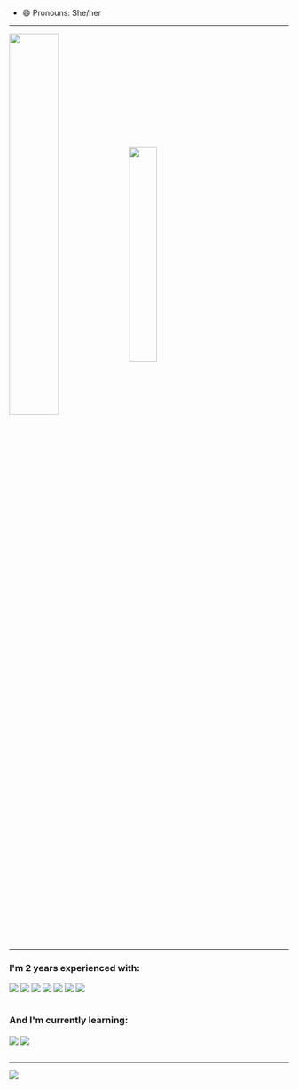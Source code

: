 

        
          
<!--
**CatharinaBalliego/CatharinaBalliego** is a ✨ _special_ ✨ repository because its `README.md` (this file) appears on your GitHub profile.

Here are some ideas to get you started:

- 👯 I’m looking to collaborate on ...
- 🤔 I’m looking for help with ...
- ⚡ Fun fact: ...
-->
- 😄 Pronouns: She/her
  <br>
---
<div>
<img align="center" width="42%" src="https://github-readme-stats.vercel.app/api?username=CatharinaBalliego&show_icons=true&theme=radical">
<img align="center" width="31.5%" src="https://github-readme-stats.vercel.app/api/top-langs/?username=CatharinaBalliego&layout=compact&theme=radical">
</div>
	
---


<div style="display: inline_block">
	
### I'm 2 years experienced with:

<img align="center" src="https://img.shields.io/badge/C%23-239120?style=for-the-badge&logo=c-sharp&logoColor=white" />
<img align="center" src="https://img.shields.io/badge/.NET-5C2D91?style=for-the-badge&logo=.net&logoColor=white" />
<img align="center" src="https://img.shields.io/badge/HTML5-E34F26?style=for-the-badge&logo=html5&logoColor=white" />
<img align="center" src="https://img.shields.io/badge/TypeScript-007ACC?style=for-the-badge&logo=typescript&logoColor=white" />
<img align="center" src="https://img.shields.io/badge/Angular-DD0031?style=for-the-badge&logo=angular&logoColor=white" />
<img align="center" src="https://img.shields.io/badge/MySQL-00000F?style=for-the-badge&logo=mysql&logoColor=white" />
<img align="center" src="https://img.shields.io/badge/Microsoft%20SQL%20Server-CC2927?style=for-the-badge&logo=microsoft%20sql%20server&logoColor=white" />      
<br> <br>
	
### And I'm currently learning:

	
<img align="center" src="https://img.shields.io/badge/MongoDB-4EA94B?style=for-the-badge&logo=mongodb&logoColor=white" />        
<img align="center" src="https://img.shields.io/badge/Java-ED8B00?style=for-the-badge&logo=openjdk&logoColor=white" />        
               
</div>
<br>

---
            
<div>
<a href="https://www.linkedin.com/in/catharina-balliego/">
	<img align="center" src="https://img.shields.io/badge/LinkedIn-0077B5?style=for-the-badge&logo=linkedin&logoColor=white" />
</a>
</div>
